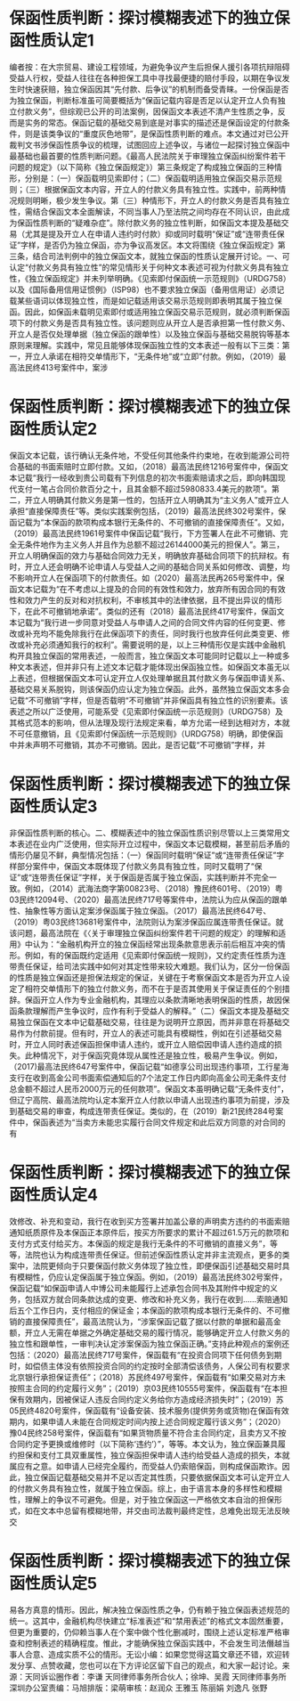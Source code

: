 # 保函性质判断：探讨模糊表述下的独立保函性质认定1

编者按：在大宗贸易、建设工程领域，为避免争议产生后担保人援引各项抗辩阻碍受益人行权，受益人往往在各种担保工具中寻找最便捷的赔付手段，以期在争议发生时快速获赔，独立保函因其“先付款、后争议”的机制而备受青睐。一份保函是否为独立保函，判断标准虽可简要概括为“保函记载内容是否足以认定开立人负有独立付款义务”，但综观已公开的司法案例，因保函文本表述不清产生性质之争，反而是实务的常态。保函记载的基础交易到底是对事实的描述还是保函设定的付款条件，则是该类争议的“重度灰色地带”，是保函性质判断的难点。本文通过对已公开裁判文书涉保函性质争议的梳理，试图回应上述争议，与诸位一起探讨独立保函中最基础也最首要的性质判断问题。《最高人民法院关于审理独立保函纠纷案件若干问题的规定》（以下简称《独立保函规定》）第三条规定了构成独立保函的三种情形，分别是：（一）保函载明见索即付；（二）保函载明适用独立保函交易示范规则；（三）根据保函文本内容，开立人的付款义务具有独立性。实践中，前两种情况规则明晰，极少发生争议。第（三）种情形下，开立人的付款义务是否具有独立性，需结合保函文本全面解读，不同当事人乃至法院之间均存在不同认识，由此成为保函性质判断的“疑难杂症”。除付款义务的独立性判断，如保函文本提及基础交易（尤其是提及开立人在申请人违约时付款）抑或同时载明“保证”或“连带责任保证”字样，是否仍为独立保函，亦为争议高发区。本文将围绕《独立保函规定》第三条，结合司法判例中的独立保函文本，就独立保函的性质认定展开讨论。一、可认定“付款义务具有独立性”的常见情形关于何种文本表述可视为付款义务具有独立性，《独立保函规定》并未列举明确。《见索即付保函统一示范规则》（URDG758）以及《国际备用信用证惯例》（ISP98）也不要求独立保函（备用信用证）必须记载某些语词以体现独立性，而是如记载适用该交易示范规则即表明其属于独立保函。因此，如保函未载明见索即付或适用独立保函交易示范规则，就必须判断保函项下的付款义务是否具有独立性。该问题则应从开立人是否承担第一性付款义务、开立人是否仅处理单据（独立保函的跟单性）以及独立保函与基础交易脱钩等基本原则来理解。实践中，常见且能够体现保函独立性的文本表述一般有以下三类：第一，开立人承诺在相符交单情形下，“无条件地”或“立即”付款。例如，（2019）最高法民终413号案件中，案涉

# 保函性质判断：探讨模糊表述下的独立保函性质认定2

保函文本记载，该行确认无条件地，不受任何其他条件约束地，在收到能源公司符合基础的书面索赔时立即付款。又如，（2018）最高法民终1216号案件中，保函文本记载“我行一经收到贵公司载有下列信息的初次书面索赔请求之后，即向韩国现代支付一笔占合同价款百分之十，且其金额不超过5980833.4美元的款项”。第二，开立人明确其付款义务是第一性的，包括开立人明确其为“主义务人”或开立人承担“直接保障责任”等。类似实践案例包括，（2019）最高法民终302号案件，保函记载为“本保函的款项构成本银行无条件的、不可撤销的直接保障责任”。又如，（2019）最高法民终1961号案件中保函记载“我行，下方签署人在此不可撤销、完全无条件地作为主义务人并且作为总额不超过26144000美元的担保人”。第三，开立人明确保函的效力与基础合同效力无关，明确放弃基础合同项下的抗辩权。有时，开立人还会明确不论申请人与受益人之间的基础合同关系如何修改、调整，均不影响开立人在保函项下的付款责任。如（2020）最高法民再265号案件中，保函文本记载为“在不考虑以上提及的合同的有效性和效力，放弃所有因合同的有效性和效力产生的反对和对抗权利，不审核其中的法律依据，且不提出异议的情形下，在此不可撤销地承诺”。类似的还有（2018）最高法民终417号案件，保函文本记载为“我行进一步同意对受益人与申请人之间的合同文件内容的任何变更、修改或补充均不能免除我行在此保函项下的责任，同时我行也放弃任何此类变更、修改或补充必须通知我行的权利”。需要说明的是，以上三种情形仅是实践中金融机构开具独立保函的常用表述，一般而言，独立保函文本可能同时记载以上一种或多种文本表述，但并非只有上述文本记载才能体现出保函独立性。如保函文本虽无以上表述，但根据保函文本可认定开立人仅处理单据且其付款义务与保函申请关系、基础交易关系脱钩，则该保函仍应认定为独立保函。此外，虽然独立保函文本多会记载“不可撤销”字样，但是否载明“不可撤销”并非保函具有独立性的识别要素。该表述之所以广泛使用，可能系受《见索即付保函统一示范规则》（URDG758）及其格式范本的影响，但从法理及现行法规定来看，单方允诺一经到达相对方，本就不可任意撤销，且《见索即付保函统一示范规则》（URDG758）明确，即使保函中并未声明不可撤销，其亦不可撤销。因此，是否记载“不可撤销”字样，并

# 保函性质判断：探讨模糊表述下的独立保函性质认定3

非保函性质判断的核心。二、模糊表述中的独立保函性质识别尽管以上三类常用文本表述在业内广泛使用，但实际开立过程中，保函文本记载模糊，甚至前后矛盾的情形仍屡见不鲜，典型情况包括：（一）保函同时载明“保证”或“连带责任保证”字样部分案件中，保函文本既体现了付款义务具有独立性，同时又载明了“保证”或“连带责任保证”字样，关于保函是否属于独立保函，实践判断并不完全一致。例如，（2014）武海法商字第00823号、（2018）豫民终601号、（2019）粤03民终12094号、（2020）最高法民终717号等案件中，法院认为应从保函的跟单性、抽象性等方面认定案涉保函属于独立保函。（2017）最高法民终647号、（2019）粤03民终13681号案件中，法院则认为案涉保函应属连带责任保证。就该问题，最高法院在《〈关于审理独立保函纠纷案件若干问题的规定〉的理解和适用》中认为：“金融机构开立的独立保函经常出现条款意思表示前后相互冲突的情形。例如，有的保函既约定适用《见索即付保函统一规则》，又约定责任性质为连带责任保证，给司法实践中如何对其定性带来较大难题。我们认为，区分一份保函的性质是独立保函还是担保法规定的保证，关键在于考察保函文本是否为开立人设定了相符交单情形下的独立付款义务，而不在于是否其使用关于保证责任的个别措辞。保函开立人作为专业金融机构，其理应以条款清晰地表明保函的性质，故因保函条款理解而产生争议时，应作有利于受益人的解释。”（二）保函文本提及基础交易独立保函在文本中记载基础交易，往往是为说明开立原因，而并非意在将基础交易作为付款前提。但有时，开立人的表述可能具有模糊性，例如在引述基础交易时，开立人同时表述保函担保申请人违约，或开立人赔偿因申请人违约造成的损失。此种情况下，对于保函究竟体现从属性还是独立性，极易产生争议。例如，（2017)最高法民终647号案件中，保函记载“如德享公司出现违约事项，工行星海支行在收到高金公司书面索偿通知后的7个法定工作日内即向高金公司无条件支付总金额不超过人民币2000万元的任何款项”。保函文本虽明确记载“无条件支付”，但辽宁高院、最高法院均认定本案开立人付款以申请人出现违约事项为前提，涉及到基础交易的审查，构成连带责任保证。类似的，在（2019）新21民终284号案件中，保函表述为“当卖方未能忠实履行合同文件规定和此后双方同意的对合同的有

# 保函性质判断：探讨模糊表述下的独立保函性质认定4

效修改、补充和变动，我行在收到买方签署并加盖公章的声明卖方违约的书面索赔通知纸质原件及本保函正本原件后，按买方所要求的累计不超过61.5万元的款项和支付方式支付给买方。本保函的规定是我行无条件的不可撤销的直接义务”，等等，法院也认为构成连带责任保证。但前述保函性质认定并非主流观点，更多的类案中，法院更倾向于只要保函付款义务体现了独立性，即便保函引述基础交易时具有模糊性，仍应认定保函属于独立保函。例如，（2019）最高法民终302号案件，保函记载“如保函申请人中博公司未能履行上述承包合同书及其附件中规定的义务，包括双方就合同条款达成的变更、修改和补充义务，我行在收到……索赔通知后五个工作日内，支付相应的保证金；本保函的款项构成本银行无条件的、不可撤销的直接保障责任”，最高法院认为，“涉案保函记载了据以付款的单据和最高金额，开立人无需在单据之外确定基础交易的履行情况，能够确定开立人付款义务的独立性和跟单性，一审判决认定涉案保函为独立保函正确。”支持此种观点的案例还包括：（2020）最高法民终717号案件，保函载有“在投资合同项下任何债务到期时，如偿债主体没有依照投资合同的约定按时全部清偿该债务，人保公司有权要求北京银行承担保证责任”；（2018）苏民终497号案件，保函载有“如果交易对方未按照主合同的约定履行义务”；（2019）京03民终10555号案件，保函载有“在本担保有效期内，因被保证人违反合同约定义务给你方造成经济损失时”；（2019）苏05民终4820号案件，保函载有“设备安装、技术服务(提供劳务或货物)在保函有效期内，如果申请人未能在合同规定时间内按上述合同规定履行该义务”；（2020）豫04民终258号案件，保函载有“如果货物质量不符合主合同约定，且卖方又不按合同约定予更换或维修时（以下简称‘违约’）”，等等。本文认为，独立保函兼具履约担保和支付工具双重属性，独立保函担保申请人违约给受益人造成的损失，本就属应有之意。如申请人已经完全履约，而受益人仍索赔保函，则构成保函欺诈。因此，独立保函记载基础交易并不足以否定其性质，只要依据保函文本可认定开立人的付款义务具有独立性，就属于独立保函。综上，由于语言本身的多样性和模糊性，理解上的争议不可避免。但是，对于独立保函这一严格依文本自治的担保形式，如在文本中总留有模糊地带，并交由司法裁判最终定性，总难免出现无法反映交

# 保函性质判断：探讨模糊表述下的独立保函性质认定5

易各方真意的情形。因此，解决独立保函性质之争，仍有赖于独立保函表述规范的统一。这其中，金融机构尽快建立“标准表述”和“禁用表述”的格式文本固然重要，但更为重要的，仍仰赖当事人在个案中做个性化删减时，围绕上述认定标准严格审查和控制表述的精确程度。惟此，才能确保独立保函实践中，不会发生司法僭越当事人合意、造成实质不公的情形。无讼小编：如果您觉得这篇文章还不错，欢迎转发分享、点赞收藏，您也可以在下方评论区留下自己的观点，和大家一起讨论。来源：天同诉讼圈作者：李谦 天同律师事务所合伙人；徐坤、吴霞 天同律师事务所深圳办公室责编：马旭排版：梁萌审核：赵润众 王雅玉 陈丽娟 刘逸凡 张野

